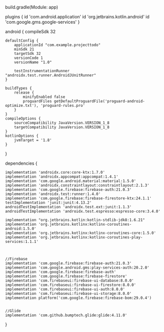 build.gradle(Module: app) 



plugins {
    id 'com.android.application'
    id 'org.jetbrains.kotlin.android'
    id 'com.google.gms.google-services'
}

android {
    compileSdk 32

    defaultConfig {
        applicationId "com.example.projecttodo"
        minSdk 21
        targetSdk 32
        versionCode 1
        versionName "1.0"

        testInstrumentationRunner "androidx.test.runner.AndroidJUnitRunner"
    }

    buildTypes {
        release {
            minifyEnabled false
            proguardFiles getDefaultProguardFile('proguard-android-optimize.txt'), 'proguard-rules.pro'
        }
    }
    compileOptions {
        sourceCompatibility JavaVersion.VERSION_1_8
        targetCompatibility JavaVersion.VERSION_1_8
    }
    kotlinOptions {
        jvmTarget = '1.8'
    }
}

dependencies {

    implementation 'androidx.core:core-ktx:1.7.0'
    implementation 'androidx.appcompat:appcompat:1.4.1'
    implementation 'com.google.android.material:material:1.5.0'
    implementation 'androidx.constraintlayout:constraintlayout:2.1.3'
    implementation 'com.google.firebase:firebase-auth:21.0.3'
    implementation 'androidx.test:runner:1.4.0'
    implementation 'com.google.firebase:firebase-firestore-ktx:24.1.1'
    testImplementation 'junit:junit:4.13.2'
    androidTestImplementation 'androidx.test.ext:junit:1.1.3'
    androidTestImplementation 'androidx.test.espresso:espresso-core:3.4.0'

    implementation "org.jetbrains.kotlin:kotlin-stdlib-jdk8:1.6.21"
    implementation 'org.jetbrains.kotlinx:kotlinx-coroutines-android:1.5.0'
    implementation 'org.jetbrains.kotlinx:kotlinx-coroutines-core:1.5.0'
    implementation 'org.jetbrains.kotlinx:kotlinx-coroutines-play-services:1.1.1'



    //Firebase
    implementation 'com.google.firebase:firebase-auth:21.0.3'
    implementation 'com.google.android.gms:play-services-auth:20.2.0'
    implementation 'com.google.firebase:firebase-auth'
    implementation 'com.google.firebase:firebase-firestore'
    implementation 'com.firebaseui:firebase-ui-database:8.0.0'
    implementation 'com.firebaseui:firebase-ui-firestore:8.0.0'
    implementation 'com.firebaseui:firebase-ui-auth:8.0.0'
    implementation 'com.firebaseui:firebase-ui-storage:8.0.0'
    implementation platform('com.google.firebase:firebase-bom:29.0.4')


    //Glide
    implementation 'com.github.bumptech.glide:glide:4.11.0'

}
